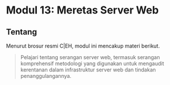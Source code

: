 # Modul 13: Meretas Server Web

## Tentang

Menurut brosur resmi C|EH, modul ini mencakup materi berikut.

> Pelajari tentang serangan server web, termasuk serangan komprehensif
metodologi yang digunakan untuk mengaudit kerentanan dalam infrastruktur server web
dan tindakan penanggulangannya.
